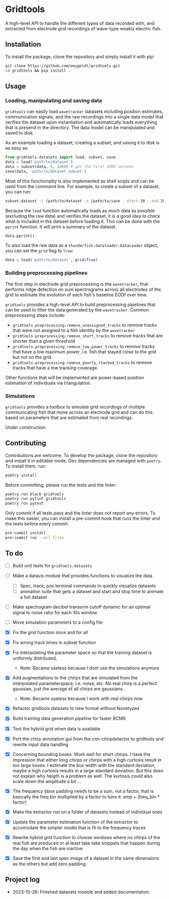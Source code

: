 # Gridtools 

A high-level API to handle the different types of data recorded with, and 
extracted from electrode grid recordings of wave-type weakly electric fish.

## Installation

To install the package, clone the repository and simply install it with pip:

```bash
git clone https://github.com/weygoldt/gridtools.git
cd gridtools && pip install .
```

## Usage

### Loading, manipulating and saving data

`gridtools` can easily load `wavetracker` datasets including 
position estimates, communication signals, and the raw recordings 
into a single data model that verifies the dataset upon instantiation and 
automatically loads everything that is presend in the directory. The data 
model can be manipulated and saved to disk.

As an example loading a dataset, creating a subset, and saving it to disk is as easy as:

```python
from gridtools.datasets import load, subset, save
data = load('path/to/dataset')
data = subset(data, 0, 1000) # get the first 1000 seconds
save(data, 'path/to/dataset_subset')
```

Most of this functionality is also implemented as shell scipts and can 
be used from the command line. For example, to create a subset of a dataset,
you can run:

```bash
subset-dataset -i /path/to/dataset -o /path/to/save --start 10 --end 20
```

Because the `load` function automatically loads as much data as possible (excluding the raw data) and verifies the dataset, it is a good idea to check what is included in the dataset before loading it. This can be done with the `pprint` function. It will print a summary of the dataset.

```python
data.pprint()
```
To also load the raw data as a `thunderfish.dataloader.DataLoader` object, you can set the `grid` flag to `True`:

```python
data = load('path/to/dataset', grid=True)
```

### Building preprocessing pipelines

The first step in electrode grid preprocessing is the `wavetracker`, that 
performs ridge detection on sum spectrograms across all electrodes of the grid
to estimate the evolution of each fish's baseline EODf over time. 

`gridtools` provides a high-level API to build preprocessing pipelines that
can be used to filter the data generated by the `wavetracker`. Common preprocessing
steps include:

- `gridtools.preprocessing.remove_unassigned_tracks` to remove tracks that were not assigned to a fish identity by the `wavetracker`
- `gridtools.preprocessing.remove_short_tracks` to remove tracks that are shorter than a given threshold
- `gridtools.preprocessing.remove_low_power_tracks` to remove tracks that have a low maximum power, i.e. fish that stayed close to the grid but not on the grid.
- `gridtools.preprocessing.remove_poorly_rtacked_tracks` to remove tracks that have a low tracking coverage.

Other functions that will be implemented are power-based position estimation
of individuals via triangulation.

### Simulations

`gridtools` provides a toolbox to simulate grid recordings of 
multiple communicating fish that move across an electrode grid
and can do this based on parameters that are estimated from real
recordings.

Under construction.

## Contributing

Contributions are welcome. To develop the package, clone the repository and 
install it in editable mode. Dev dependencies are managed with `poetry`. 
To install them, run:

```bash
poetry install
```
Before committing, please run the tests and the linter:

```bash
poetry run black gridtools
poetry run pylint gridtools
poetry run pytest
```
Only commit if all tests pass and the linter does not report any errors. 
To make this easier, you can install a pre-commit hook that runs the linter 
and the tests before every commit:

```bash
pre-commit install
pre-commit run --all-files
```
## To do
- [ ] Build unit tests for `gridtools.datasets`
- [ ] Make a datavis module that provides functions to visualize the data
    -  [ ] Spec, track, pos terminal commands to quickly visualize datasets
    -  [ ] animation suite that gets a dataset and start and stop time to animate a full dataset
- [ ] Make spectrogram decibel transorm cutoff dynamic for an optimal signal to noise ratio for each 10s window
- [ ] Move simulation parameters to a config file


- [x] Fix the grid function once and for all 
- [x] Fix wrong track times in subset function 
- [x] Fix interpolating the parameter space so that the training dataset is uniformly distributed.
    - Note: Became useless because I dont use the simulations anymore
- [x] Add augmentations to the chirps that are simulated from the interpolated parameterspace, i.e. noise, etc. No real chirp is a perfect gaussian, just the average of all chirps are gaussians.
    - Note: Became useless because I work with real chirps now
- [x] Refactor gridtools datasets to new format without Nonetypes
- [x] Build training data generation pipeline for faster RCNN 
- [x] Test the hybrid grid when data is available
- [x] Port the chirp annotation gui from the cnn-chirpdetector to gridtools and rewrite input data handling
- [x] Concerning bounding boxes: Work well for short chirps. I have the impression that either long chirps or chirps with a high curtosis result in too large boxes. I estimate the box width with the standard deviation, maybe a high curtosis results in a large standard deviation. But this does not explain why heigth is a problem as well. The kurtosis could also scale down the amplitude a bit ...
- [x] The frequency bbox padding needs to be a sum, not a factor, that is basically the freq bin multiplied by a factor to tune it: amp + (freq_bin * factor)
- [x] Make the extractor run on a folder of datasets instead of individual ones
- [x] Update the parameter estimation function of the extractor to accomodate the simpler model that is fit to the frequency traces
- [x] Rewrite hybrid grid function to choose windows where no chirps of the real fish are produced or at least take take snippets that happen during the day when the fish are inactive
- [x] Save the first and last spec image of a dataset in the same dimensions as the others but add zero padding.

## Project log 

- 2023-10-26: Finished datasets module and added documentation.
